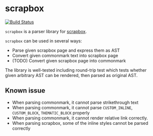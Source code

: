 # scrapbox

[![Build Status](https://travis-ci.org/HirotoShioi/scrapbox.svg?branch=master)](https://travis-ci.org/HirotoShioi/scrapbox)

`scrapbox` is a parser library for [scrapbox](https://scrapbox.io/product).

`scrapbox` can be used in several ways:
- Parse given scrapbox page and express them as AST
- Convert given commonmark text into scrapbox page
- (TODO) Convert given scrapbox page into commonmark

The library is well-tested including round-trip test which tests whether given arbitrary
AST can be rendered, then parsed as original AST.

## Known issue
- When parsing commonmark, it cannot parse strikethrough text
- When parsing commonmark, it cannot parse `CUSTOM_INLINE`, `CUSTOM_BLOCK`, `THEMATIC_BLOCK` properly
- When parsing commonmark, it cannot render relative link correctly.
- When parsing scrapbox, some of the inline styles cannot be parsed correctly